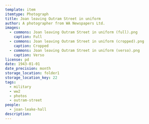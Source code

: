 ```yaml
---
template: item
itemtype: Photograph
title: Joan leaving Outram Street in uniform
author: A photographer from WA Newspapers Ltd.
images:
  - commons: Joan leaving Outram Street in uniform (full).png
    caption: Full
  - commons: Joan leaving Outram Street in uniform (cropped).png
    caption: Cropped
  - commons: Joan leaving Outram Street in uniform (verso).png
    caption: Verso
license: pd
date: 1943-01-01
date_precision: month
storage_location: folder1
storage_location_key: 22
tags:
  - military
  - ww2
  - photos
  - outram-street
people:
  - joan-leake-hall
description: 
---
```

